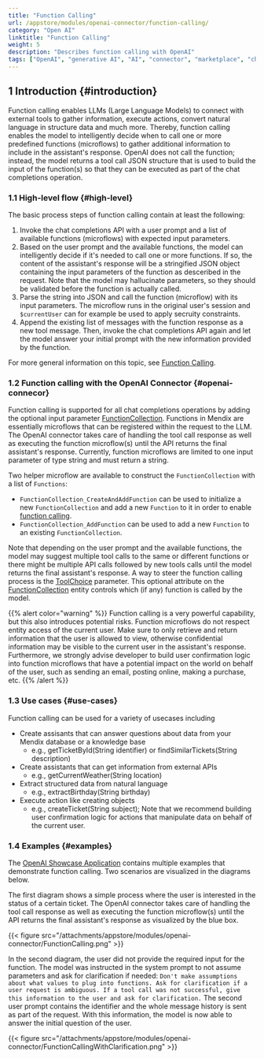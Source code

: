 ```yaml
---
title: "Function Calling"
url: /appstore/modules/openai-connector/function-calling/
category: "Open AI"
linktitle: "Function Calling"
weight: 5
description: "Describes function calling with OpenAI"
tags: ["OpenAI", "generative AI", "AI", "connector", "marketplace", "chatgpt", "genAI", "Azure OpenAI", "function calling", "tools", "ReAct", "chat completions", "text generation"]
---
```


## 1 Introduction {#introduction}

Function calling enables LLMs (Large Language Models) to connect with external tools to gather information, execute actions, convert natural language in structure data and much more. Thereby, function calling enables the model to intelligently decide when to call one or more predefined functions (microflows) to gather additional information to include in the assistant's response. OpenAI does not call the function; instead, the model returns a tool call JSON structure that is used to build the input of the function(s) so that they can be executed as part of the chat completions operation.

### 1.1 High-level flow {#high-level}

The basic process steps of function calling contain at least the following:
1. Invoke the chat completions API with a user prompt and a list of available functions (microflows) with expected input parameters.
2. Based on the user prompt and the available functions, the model can intelligently decide if it's needed to call one or more functions. If so, the content of the assistant's response will be a stringified JSON object containing the input parameters of the function as desceribed in the request. Note that the model may hallucinate parameters, so they should be validated before the function is actually called.
3. Parse the string into JSON and call the function (microflow) with its input parameters. The microflow runs in the original user's session and `$currentUser` can for example be used to apply secruity constraints.
4. Append the existing list of messages with the function response as a new tool message. Then, invoke the chat completions API again and let the model answer your initial prompt with the new information provided by the function.

For more general information on this topic, see [Function Calling](https://platform.openai.com/docs/guides/function-calling).

### 1.2 Function calling with the OpenAI Connector {#openai-connecor}

Function calling is supported for all chat completions operations by adding the optional input parameter [FunctionCollection](#functioncollection). Functions in Mendix are essentially microflows that can be registered within the request to the LLM​. The OpenAI connector takes care of handling the tool call response as well as executing the function microflow(s) until the API returns the final assistant's response. Currently, function microflows are limited to one input parameter of type string and must return a string.

Two helper microflow are available to construct the `FunctionCollection` with a list of `Functions`:

* `FunctionCollection_CreateAndAddFunction` can be used to initialize a new `FunctionCollection` and add a new `Function` to it in order to enable [function calling](#chatcompletions-functioncalling).
* `FunctionCollection_AddFunction` can be used to add a new `Function` to an existing `FunctionCollection`.

Note that depending on the user prompt and the available functions, the model may suggest multiple tool calls to the same or different functions or there might be multiple API calls followed by new tools calls until the model returns the final assistant's response.
A way to steer the function calling process is the [ToolChoice](/appstore/modules/openai-connector/_index/#enum-toolchoice) parameter. This optional attribute on the [FunctionCollection](/appstore/modules/openai-connector/_index/#functioncollection) entity controls which (if any) function is called by the model.

{{% alert color="warning" %}}
Function calling is a very powerful capability, but this also introduces potential risks. Function microflows do not respect entity access of the current user. Make sure to only retrieve and return information that the user is allowed to view, otherwise confidential information may be visible to the current user in the assistant's response. Furthermore, we strongly advise developer to build user confirmation logic into function microflows that have a potential impact on the world on behalf of the user, such as sending an email, posting online, making a purchase, etc.
{{% /alert %}}

### 1.3 Use cases {#use-cases}

Function calling can be used for a variety of usecases including

* Create assisants that can answer questions about data from your Mendix database or a knowledge base
    * e.g., getTicketById(String identifier) or findSimilarTickets(String description)
* Create assistants that can get information from external APIs
    * e.g., getCurrentWeather(String location)
* Extract structured data from natural language
    * e.g., extractBirthday(String birthday)
* Execute action like creating objects
    * e.g., createTicket(String subject); Note that we recommend building user confirmation logic for actions that manipulate data on behalf of the current user.

### 1.4 Examples {#examples}

The [OpenAI Showcase Application](https://marketplace.mendix.com/link/component/220475) contains multiple examples that demonstrate function calling. Two scenarios are visualized in the diagrams below.

The first diagram shows a simple process where the user is interested in the status of a certain ticket. The OpenAI connector takes care of handling the tool call response as well as executing the function microflow(s) until the API returns the final assistant's response as visualized by the blue box.

{{< figure src="/attachments/appstore/modules/openai-connector/FunctionCalling.png" >}}

In the second diagram, the user did not provide the required input for the function. The model was instructed in the system prompt to not assume parameters and ask for clarification if needed: `Don't make assumptions about what values to plug into functions. Ask for clarification if a user request is ambiguous. If a tool call was not successful, give this information to the user and ask for clarification.`
The second user prompt contains the identifier and the whole message history is sent as part of the request. With this information, the model is now able to answer the initial question of the user.

{{< figure src="/attachments/appstore/modules/openai-connector/FunctionCallingWithClarification.png" >}}